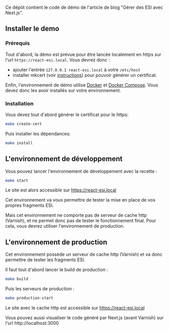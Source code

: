 Ce dépôt contient le code de démo de l'article de blog "Gérer des ESI avec Next.js".

## Installer le demo

### Prérequis

Tout d'abord, la démo est prévue pour être lancée localement en https sur l'url `https://react-esi.local`. Vous devrez donc :

- ajouter l'entrée `127.0.0.1 react-esi.local` à votre `/etc/host`
- installer mkcert (voir [instructions](https://github.com/FiloSottile/mkcert#installation)) pour pouvoir générer un certificat.

Enfin, l'environnement de démo utilise [Docker](https://docs.docker.com/get-docker/) et [Docker Compose](https://docs.docker.com/compose/install/). Vous devez donc les avoir installés sur votre environnement.

### Installation

Vous devez tout d'abord générer le certificat pour le https:

```bash
make create-cert
```

Puis installer les dépendances:

```bash
make install
```

## L'environnement de développement

Vous pouvez lancer l'environnement de développement avec la recette :

```bash
make start
```

Le site est alors accessible sur https://react-esi.local

Cet environnement va vous permettre de tester la mise en place de vos propres fragments ESI.

Mais cet environnement ne comporte pas de serveur de cache http (Varnish), et ne permet donc pas de tester le fonctionnement final. Pour cela, vous devrez utiliser l'environnement de production.


## L'environnement de production

Cet environnement possède un serveur de cache http (Varnish) et va donc permettre de tester les fragments ESI.

Il faut tout d'abord lancer le build de production : 

```bash
make build
```

Puis les serveurs de production :

```bash
make production-start
```

Le site avec le cache http est accessible sur https://react-esi.local

Vous pouvez aussi visualiser le code généré par Next.js (avant Varnish) sur l'url http://localhost:3000

